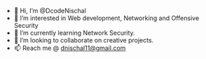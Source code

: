 - 👋 Hi, I’m @DcodeNischal
- 👀 I’m interested in Web development, Networking and Offensive Security
- 🌱 I’m currently learning Network Security.
- 💞️ I’m looking to collaborate on creative projects.
- 📫 Reach me @ dnischal11@gmail.com

<!---
DcodeNischal/DcodeNischal is a ✨ special ✨ repository because its `README.md` (this file) appears on your GitHub profile.
You can click the Preview link to take a look at your changes.
--->

